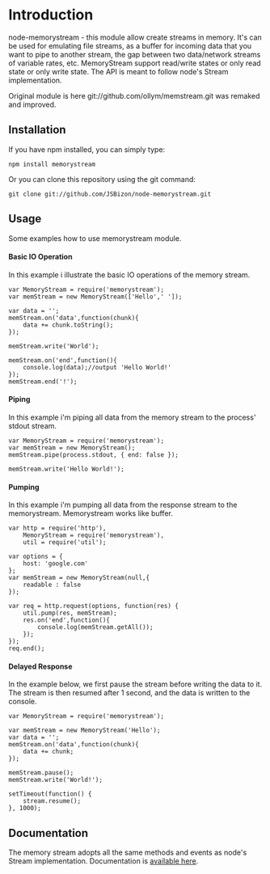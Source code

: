 # Introduction
node-memorystream - this module allow create streams in memory. It's can be used for emulating file streams, as a buffer for incoming data that you want to pipe to another stream, the gap between two data/network streams of variable rates, etc. MemoryStream support read/write states or only read state or only write state. The API is meant to follow node's Stream implementation.

Original module is here git://github.com/ollym/memstream.git was remaked and improved. 

## Installation
If you have npm installed, you can simply type:

	npm install memorystream
	
Or you can clone this repository using the git command:

	git clone git://github.com/JSBizon/node-memorystream.git
	
## Usage
Some examples how to use memorystream module.

#### Basic IO Operation
In this example i illustrate the basic IO operations of the memory stream.

	var MemoryStream = require('memorystream');
	var memStream = new MemoryStream(['Hello',' ']);
	
	var data = '';
	memStream.on('data',function(chunk){
		data += chunk.toString();
	});
	
	memStream.write('World');
	
	memStream.on('end',function(){
		console.log(data);//output 'Hello World!'
	});
	memStream.end('!');
	
#### Piping
In this example i'm piping all data from the memory stream to the process' stdout stream.

	var MemoryStream = require('memorystream');
	var memStream = new MemoryStream();
	memStream.pipe(process.stdout, { end: false });
	
	memStream.write('Hello World!');
	
#### Pumping
In this example i'm pumping all data from the response stream to the memorystream. Memorystream works like buffer.

	var http = require('http'),
		MemoryStream = require('memorystream'),
		util = require('util');

	var options = {
		host: 'google.com'
	};
	var memStream = new MemoryStream(null,{
		readable : false
	});

	var req = http.request(options, function(res) {
		util.pump(res, memStream);
		res.on('end',function(){
			console.log(memStream.getAll());
		});
	});
	req.end();

#### Delayed Response
In the example below, we first pause the stream before writing the data to it. The stream is then resumed after 1 second, and the data is written to the console.

	var MemoryStream = require('memorystream');

	var memStream = new MemoryStream('Hello');
	var data = '';
	memStream.on('data',function(chunk){
		data += chunk;
	});
	
	memStream.pause();
	memStream.write('World!');
	
	setTimeout(function() {
		stream.resume();
	}, 1000);

## Documentation
The memory stream adopts all the same methods and events as node's Stream implementation.
Documentation is [available here](http://github.com/JSBizon/node-memorystream/wiki/API/ "Documentation").



	